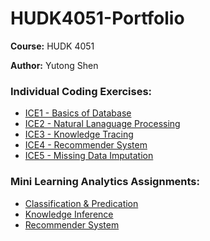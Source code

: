 # HUDK4051-Portfolio
**Course:** HUDK 4051

**Author:** Yutong Shen
### Individual Coding Exercises:
* [ICE1 - Basics of Database](https://github.com/yutongs1202/HUDK4051-Portfolio/blob/main/Individual%20Coding%20Exercises%20(ICE)/ICE1%20-%20Basics%20of%20Databases.ipynb)
* [ICE2 - Natural Lanaguage Processing](https://github.com/yutongs1202/HUDK4051-Portfolio/blob/main/Individual%20Coding%20Exercises%20(ICE)/ICE2%20-%20Natural%20Language%20Proocessing.ipynb)
* [ICE3 - Knowledge Tracing](https://github.com/yutongs1202/HUDK4051-Portfolio/blob/main/Individual%20Coding%20Exercises%20(ICE)/ICE3%20-%20Knowledge%20Tracing.ipynb)
* [ICE4 - Recommender System](https://github.com/yutongs1202/HUDK4051-Portfolio/blob/main/Individual%20Coding%20Exercises%20(ICE)/ICE4%20-%20Recommender%20System.ipynb)
* [ICE5 - Missing Data Imputation](https://github.com/yutongs1202/HUDK4051-Portfolio/blob/main/Individual%20Coding%20Exercises%20(ICE)/ICE5%20-%20Missing%20Data%20Imputation.ipynb)

### Mini Learning Analytics Assignments:
* [Classification & Predication](https://github.com/yutongs1202/HUDK4051-Portfolio/blob/main/Mini%20Learning%20Analytics%20Assignments/Mini_LA_Assignment_Classification_Prediction_01.ipynb)
* [Knowledge Inference](https://github.com/yutongs1202/HUDK4051-Portfolio/blob/main/Mini%20Learning%20Analytics%20Assignments/Mini_LA_Assignment_Knowledge_Inference_v01.ipynb)
* [Recommender System](https://github.com/yutongs1202/HUDK4051-Portfolio/blob/main/Mini%20Learning%20Analytics%20Assignments/Mini_LA_RS_v02.ipynb)
